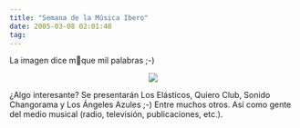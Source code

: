 ```yaml
---
title: "Semana de la Música Ibero"
date: 2005-03-08 02:01:48
tag: 
---
```

<p>La imagen dice m᳠que mil palabras ;-)</p>
<p align="center"><a href="http://www.geocities.com/semanamusica"><img src="http://www.damog.net/files/pics/semana-musica.png"/></a></p>
<p>¿Algo interesante? Se presentarán Los Elásticos, Quiero Club, Sonido Changorama y Los Ángeles Azules ;-) Entre muchos otros. Así como gente del medio musical (radio, televisión, publicaciones, etc.).</p>
<br/><br/>
